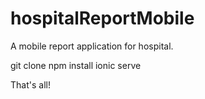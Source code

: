 # hospitalReportMobile
A mobile report application for hospital.

git clone
npm install
ionic serve

That's all!
